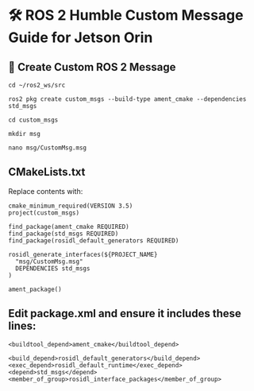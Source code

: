 # 🛠️ ROS 2 Humble Custom Message Guide for Jetson Orin

## 🧩 Create Custom ROS 2 Message

```
cd ~/ros2_ws/src
```

```
ros2 pkg create custom_msgs --build-type ament_cmake --dependencies std_msgs
```

```
cd custom_msgs
```

```
mkdir msg
```

```
nano msg/CustomMsg.msg
```

## CMakeLists.txt

Replace contents with:

```
cmake_minimum_required(VERSION 3.5)
project(custom_msgs)

find_package(ament_cmake REQUIRED)
find_package(std_msgs REQUIRED)
find_package(rosidl_default_generators REQUIRED)

rosidl_generate_interfaces(${PROJECT_NAME}
  "msg/CustomMsg.msg"
  DEPENDENCIES std_msgs
)

ament_package()
```

## Edit package.xml and ensure it includes these lines:

```
<buildtool_depend>ament_cmake</buildtool_depend>

<build_depend>rosidl_default_generators</build_depend>
<exec_depend>rosidl_default_runtime</exec_depend>
<depend>std_msgs</depend>
<member_of_group>rosidl_interface_packages</member_of_group>
```
